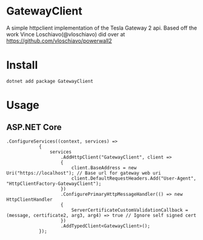 # GatewayClient
A simple httpclient implementation of the Tesla Gateway 2 api. Based off the work Vince Loschiavo(@vloschiavo) did over at https://github.com/vloschiavo/powerwall2

# Install
    dotnet add package GatewayClient

# Usage

## ASP.NET Core
    .ConfigureServices((context, services) =>
                {
                    services
                        .AddHttpClient("GatewayClient", client =>
                        {
                            client.BaseAddress = new Uri("https://localhost"); // Base url for gateway web uri
                            client.DefaultRequestHeaders.Add("User-Agent", "HttpClientFactory-GatewayClient");
                        })
                        .ConfigurePrimaryHttpMessageHandler(() => new HttpClientHandler
                        {
                            ServerCertificateCustomValidationCallback = (message, certificate2, arg3, arg4) => true // Ignore self signed cert
                        })
                        .AddTypedClient<GatewayClient>();
                });
    